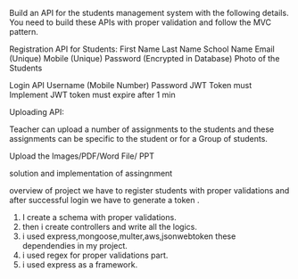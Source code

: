 Build an API for the students management system with the following details. You need to build these APIs with proper validation and follow the MVC pattern.

Registration API for Students:
First Name
Last Name
School Name
Email (Unique)
Mobile (Unique)
Password (Encrypted in Database)
Photo of the Students

Login API 
Username (Mobile Number)
Password 
JWT Token must Implement 
JWT token must expire after 1 min


Uploading API:

Teacher can upload a number of assignments to the students and these assignments can be specific to the student or for a Group of students.
 
Upload the Images/PDF/Word File/ PPT

solution and implementation of assingnment

overview of project 
we have to register students with proper validations and after successful login we have to generate a token .

1. I create a schema with proper validations.
2. then i create controllers and write all the logics.
3. i used express,mongoose,multer,aws,jsonwebtoken these dependendies in my project.
4. i used regex for proper validations part.
5. i used express as a framework.
